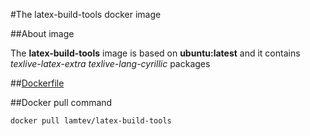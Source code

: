 #The latex-build-tools docker image

##About image

The __latex-build-tools__ image is based on __ubuntu:latest__ and it contains
 _texlive-latex-extra_ _texlive-lang-cyrillic_ packages
 
##[Dockerfile](https://github.com/lamtev/build-tools-dockers/blob/master/latex-build-tools/Dockerfile)
 
##Docker pull command
 
`docker pull lamtev/latex-build-tools`
